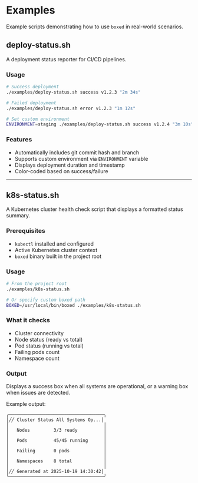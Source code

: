 # Examples

Example scripts demonstrating how to use `boxed` in real-world scenarios.

## deploy-status.sh

A deployment status reporter for CI/CD pipelines.

### Usage

```bash
# Success deployment
./examples/deploy-status.sh success v1.2.3 "2m 34s"

# Failed deployment
./examples/deploy-status.sh error v1.2.3 "1m 12s"

# Set custom environment
ENVIRONMENT=staging ./examples/deploy-status.sh success v1.2.4 "3m 10s"
```

### Features

- Automatically includes git commit hash and branch
- Supports custom environment via `ENVIRONMENT` variable
- Displays deployment duration and timestamp
- Color-coded based on success/failure

---

## k8s-status.sh

A Kubernetes cluster health check script that displays a formatted status summary.

### Prerequisites

- `kubectl` installed and configured
- Active Kubernetes cluster context
- `boxed` binary built in the project root

### Usage

```bash
# From the project root
./examples/k8s-status.sh

# Or specify custom boxed path
BOXED=/usr/local/bin/boxed ./examples/k8s-status.sh
```

### What it checks

- Cluster connectivity
- Node status (ready vs total)
- Pod status (running vs total)
- Failing pods count
- Namespace count

### Output

Displays a success box when all systems are operational, or a warning box when issues are detected.

Example output:
```
╭────────────────────────────────────╮
│╱╱ Cluster Status All Systems Op...│
│                                    │
│   Nodes         3/3 ready          │
│                                    │
│   Pods          45/45 running      │
│                                    │
│   Failing       0 pods             │
│                                    │
│   Namespaces    8 total            │
│                                    │
│╱╱ Generated at 2025-10-19 14:30:42│
╰────────────────────────────────────╯
```
